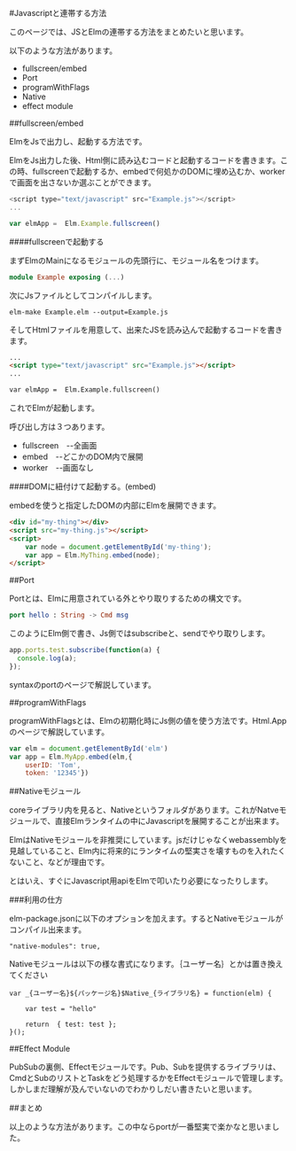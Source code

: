 #Javascriptと連帯する方法

このページでは、JSとElmの連帯する方法をまとめたいと思います。

以下のような方法があります。

* fullscreen/embed
* Port
* programWithFlags
* Native
* effect module


##fullscreen/embed

ElmをJsで出力し、起動する方法です。

ElmをJs出力した後、Html側に読み込むコードと起動するコードを書きます。この時、fullscreenで起動するか、embedで何処かのDOMに埋め込むか、workerで画面を出さないか選ぶことができます。

```js
<script type="text/javascript" src="Example.js"></script>
...

var elmApp =  Elm.Example.fullscreen()

```

####fullscreenで起動する

まずElmのMainになるモジュールの先頭行に、モジュール名をつけます。

```elm
module Example exposing (...)

```

次にJsファイルとしてコンパイルします。

```
elm-make Example.elm --output=Example.js
```

そしてHtmlファイルを用意して、出来たJSを読み込んで起動するコードを書きます。

```html
...
<script type="text/javascript" src="Example.js"></script>
...

var elmApp =  Elm.Example.fullscreen()

```

これでElmが起動します。

呼び出し方は３つあります。
* fullscreen　--全画面
* embed　--どこかのDOM内で展開
* worker　--画面なし

####DOMに紐付けて起動する。(embed)

embedを使うと指定したDOMの内部にElmを展開できます。

```html
<div id="my-thing"></div>
<script src="my-thing.js"></script>
<script>
    var node = document.getElementById('my-thing');
    var app = Elm.MyThing.embed(node);
</script>
```


##Port

Portとは、Elmに用意されている外とやり取りするための構文です。

```elm
port hello : String -> Cmd msg
```

このようにElm側で書き、Js側ではsubscribeと、sendでやり取りします。

```js
app.ports.test.subscribe(function(a) {
  console.log(a);
});
```

syntaxのportのページで解説しています。

##programWithFlags

programWithFlagsとは、Elmの初期化時にJs側の値を使う方法です。Html.Appのページで解説しています。

```js
var elm = document.getElementById('elm')
var app = Elm.MyApp.embed(elm,{
    userID: 'Tom',
    token: '12345'})
```

##Nativeモジュール

coreライブラリ内を見ると、Nativeというフォルダがあります。これがNatveモジュールで、直接Elmランタイムの中にJavascriptを展開することが出来ます。

ElmはNativeモジュールを非推奨にしています。jsだけじゃなくwebassemblyを見越していること、Elm内に将来的にランタイムの堅実さを壊すものを入れたくないこと、などが理由です。

とはいえ、すぐにJavascript用apiをElmで叩いたり必要になったりします。

###利用の仕方

elm-package.jsonに以下のオプションを加えます。するとNativeモジュールがコンパイル出来ます。

```
"native-modules": true,
```

Nativeモジュールは以下の様な書式になります。｛ユーザー名｝とかは置き換えてください

```
var _{ユーザー名}${パッケージ名}$Native_{ライブラリ名} = function(elm) {

    var test = "hello"

    return  { test: test };
}();
```

##Effect Module

PubSubの裏側、Effectモジュールです。Pub、Subを提供するライブラリは、CmdとSubのリストとTaskをどう処理するかをEffectモジュールで管理します。しかしまだ理解が及んでいないのでわかりしだい書きたいと思います。

##まとめ

以上のような方法があります。この中ならportが一番堅実で楽かなと思いました。
